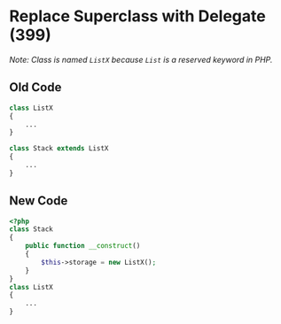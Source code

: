 # Replace Superclass with Delegate (399)

_Note: Class is named `ListX` because `List` is a reserved keyword in PHP._

## Old Code

```php
class ListX
{
    ...
}

class Stack extends ListX
{
    ...
}
```

## New Code

```php
<?php
class Stack
{
    public function __construct()
    {
        $this->storage = new ListX();
    }
}
class ListX
{
    ...
}
```